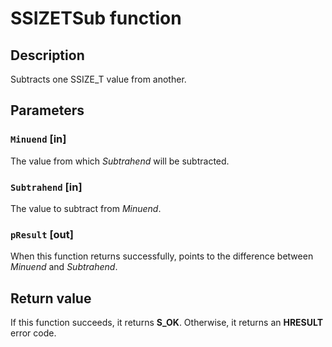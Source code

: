 # SSIZETSub function

## Description

Subtracts one SSIZE_T value from another.

## Parameters

### `Minuend` [in]

The value from which *Subtrahend* will be subtracted.

### `Subtrahend` [in]

The value to subtract from *Minuend*.

### `pResult` [out]

When this function returns successfully, points to the difference between *Minuend* and *Subtrahend*.

## Return value

If this function succeeds, it returns **S_OK**. Otherwise, it returns an **HRESULT** error code.